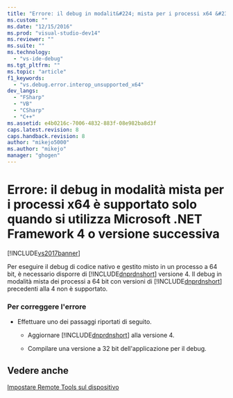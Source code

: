 ```yaml
---
title: "Errore: il debug in modalit&#224; mista per i processi x64 &#232; supportato solo quando si utilizza Microsoft .NET Framework 4 o versione successiva | Microsoft Docs"
ms.custom: ""
ms.date: "12/15/2016"
ms.prod: "visual-studio-dev14"
ms.reviewer: ""
ms.suite: ""
ms.technology: 
  - "vs-ide-debug"
ms.tgt_pltfrm: ""
ms.topic: "article"
f1_keywords: 
  - "vs.debug.error.interop_unsupported_x64"
dev_langs: 
  - "FSharp"
  - "VB"
  - "CSharp"
  - "C++"
ms.assetid: e4b0216c-7006-4832-883f-08e982ba8d3f
caps.latest.revision: 8
caps.handback.revision: 8
author: "mikejo5000"
ms.author: "mikejo"
manager: "ghogen"
---
```

# Errore: il debug in modalit&#224; mista per i processi x64 &#232; supportato solo quando si utilizza Microsoft .NET Framework 4 o versione successiva
[!INCLUDE[vs2017banner](../code-quality/includes/vs2017banner.md)]

Per eseguire il debug di codice nativo e gestito misto in un processo a 64 bit, è necessario disporre di [!INCLUDE[dnprdnshort](../code-quality/includes/dnprdnshort_md.md)] versione 4.  Il debug in modalità mista dei processi a 64 bit con versioni di [!INCLUDE[dnprdnshort](../code-quality/includes/dnprdnshort_md.md)] precedenti alla 4 non è supportato.  
  
### Per correggere l'errore  
  
-   Effettuare uno dei passaggi riportati di seguito.  
  
    -   Aggiornare [!INCLUDE[dnprdnshort](../code-quality/includes/dnprdnshort_md.md)] alla versione 4.  
  
    -   Compilare una versione a 32 bit dell'applicazione per il debug.  
  
## Vedere anche  
 [Impostare Remote Tools sul dispositivo](../Topic/Set%20Up%20the%20Remote%20Tools%20on%20the%20Device.md)